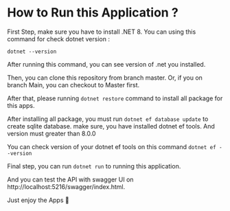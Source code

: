 # How to Run this Application ?

First Step, make sure you have to install .NET 8. You can using this command for check dotnet version :

`dotnet --version`

After running this command, you can see version of .net you installed.

Then, you can clone this repository from branch master. Or, if you on branch Main, you can checkout to Master first.

After that, please running `dotnet restore` command to install all package for this apps.

After installing all package, you must run `dotnet ef database update` to create sqlite database. make sure, you have installed dotnet ef tools. And version must greater than 8.0.0

You can check version of your dotnet ef tools on this command `dotnet ef --version`

Final step, you can run `dotnet run` to running this application.

And you can test the API with swagger UI on http://localhost:5216/swagger/index.html.

Just enjoy the Apps 🍻
